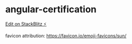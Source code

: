 # angular-certification

[Edit on StackBlitz ⚡️](https://stackblitz.com/edit/ng-certification)

favicon attribution: https://favicon.io/emoji-favicons/sun/
